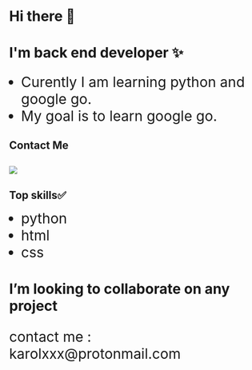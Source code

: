 
<body>
 <h1>Hi there 👋</h1>

<h2 style='font-size:2em;font-family:'Monospace', 'Lucida Console''>I'm back end developer ✨</h2>
<ul>
 <li style='font-size:2em'> Curently I am learning python and google go.</li>
 <li style='font-size:2em'> My goal is to learn google go.</li>
</ul>
<h2> Contact Me<h2>
<a href='https://twitter.com/KKaprans'><img src="http://i.imgur.com/tXSoThF.png "></a>

<h2> Top skills✅</h2>

<ul>
 <li style='font-size:2em'>python</li>
 <li style='font-size:2em'>html</li>
 <li style='font-size:2em'>css</li>
</ul>

<h1>I’m looking to collaborate on any project</h1>

<p style='font-size:2em'>contact me : karolxxx@protonmail.com<p>
 </body>
